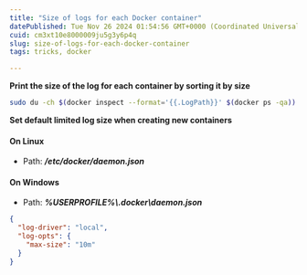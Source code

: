 ```yaml
---
title: "Size of logs for each Docker container"
datePublished: Tue Nov 26 2024 01:54:56 GMT+0000 (Coordinated Universal Time)
cuid: cm3xt10e8000009ju5g3y6p4q
slug: size-of-logs-for-each-docker-container
tags: tricks, docker

---
```


**Print the size of the log for each container by sorting it by size**

```bash
sudo du -ch $(docker inspect --format='{{.LogPath}}' $(docker ps -qa)) | sort -h
```

**Set default limited log size when creating new containers**

#### On Linux

* Path: ***/etc/docker/daemon.json***
    

#### On Windows

* Path: ***%USERPROFILE%\\.docker\\daemon.json***
    

```json
{
  "log-driver": "local",
  "log-opts": {
    "max-size": "10m"
  }
}
```